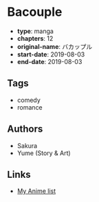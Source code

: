 # Bacouple

-   **type**: manga
-   **chapters**: 12
-   **original-name**: バカップル
-   **start-date**: 2019-08-03
-   **end-date**: 2019-08-03

## Tags

-   comedy
-   romance

## Authors

-   Sakura
-   Yume (Story & Art)

## Links

-   [My Anime list](https://myanimelist.net/manga/131522/Bacouple)
